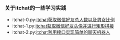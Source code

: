 ### 关于itchat的一些学习实践

- itchat-0.py:[itchat获取微信好友总人数以及男女比例](https://github.com/King-Key/Test/blob/itchat/itchat/itchat-0.py)
- itchat-1.py:[itchat获取微信好友头像并进行矩形拼接](https://github.com/King-Key/Test/blob/itchat/itchat/itchat-1.py)
- itchat-2.py:[itchat利用接口实现简单的聊天机器人](https://github.com/King-Key/Test/blob/itchat/itchat/itchat-2.py)
